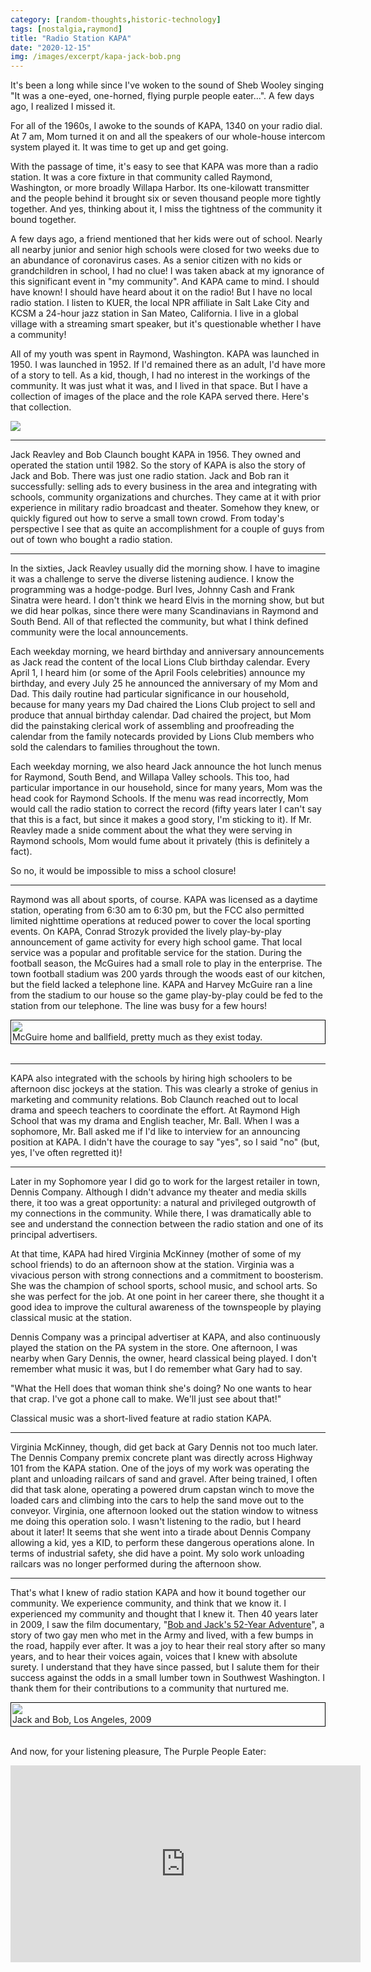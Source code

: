 ```yaml
---
category: [random-thoughts,historic-technology]
tags: [nostalgia,raymond]
title: "Radio Station KAPA"
date: "2020-12-15"
img: /images/excerpt/kapa-jack-bob.png
---
```

It's been a long while since I've woken to the sound of Sheb Wooley singing "It was a one-eyed, one-horned, flying purple people eater...".  A few days ago, I realized I missed it.

For all of the 1960s, I awoke to the sounds of KAPA, 1340 on your radio dial.  At 7 am, Mom turned it on and all the speakers of our whole-house intercom system played it.   It was time to get up and get going.  

With the passage of time, it's easy to see that KAPA was more than a radio station.  It was a core fixture in that community called Raymond, Washington, or more broadly Willapa Harbor. Its one-kilowatt transmitter and the people behind it brought six or seven thousand people more tightly together.  And yes, thinking about it, I miss the tightness of the community it bound together.

A few days ago, a friend mentioned that her kids were out of school.  Nearly all nearby junior and senior high schools were closed for two weeks due to an abundance of coronavirus cases.  As a senior citizen with no kids or grandchildren in school, I had no clue!  I was taken aback at my ignorance of this significant event in "my community".  And KAPA came to mind.   I should have known!  I should have heard about it on the radio!  But I have no local radio station.    I listen to KUER, the local NPR affiliate in Salt Lake City and  KCSM a 24-hour jazz station in San Mateo, California.   I live in a global village with a streaming smart speaker, but it's questionable whether I have a community!  

All of my youth was spent in Raymond, Washington.   KAPA was launched in 1950.  I was launched in 1952.  If I'd remained there as an adult, I'd have more of a story to tell. As a kid, though, I had no interest in the workings of the community.  It was just what it was, and I lived in that space.  But I have a collection of images of the place and the role KAPA served there.  Here's that collection.

![](/images/kapa1.jpg)

---
Jack Reavley and Bob Claunch bought KAPA in 1956.   They owned and operated the station until 1982. So the story of KAPA is also the story of Jack and Bob. There was just  one radio station.  Jack and Bob ran it successfully:  selling ads to every business in the area and integrating with schools, community organizations and churches.   They came at it with prior experience in military radio broadcast and theater.   Somehow they knew, or quickly figured out how to serve a small town crowd.  From today's perspective I see that as quite an accomplishment for a couple of guys from out of town who bought a radio station.  

---
In the sixties, Jack Reavley usually did the morning show.  I have to imagine it was a challenge to serve the diverse listening audience.   I know the programming was a hodge-podge.  Burl Ives, Johnny Cash and Frank Sinatra were heard.   I don't think we heard Elvis in the morning show, but but we did hear polkas, since there were many Scandinavians in Raymond and South Bend.  All of that reflected the community, but what I think defined community were the local announcements.  

Each weekday morning, we heard birthday and anniversary announcements as  Jack read the content of the local Lions Club birthday calendar.  Every April 1, I heard him (or some of the April Fools celebrities) announce my birthday, and every July 25 he announced the anniversary of my Mom and Dad.  This daily routine had particular significance in our household, because for many years my Dad chaired the Lions Club project to sell and produce that annual birthday calendar.  Dad chaired the project, but Mom did the painstaking clerical work of assembling and proofreading the calendar from the family notecards provided by Lions Club members who sold the calendars to families throughout the town.

Each weekday morning, we also heard Jack announce the hot lunch menus for Raymond, South Bend, and Willapa Valley schools.   This too, had particular importance in our household, since for many years, Mom was the head cook for Raymond Schools.   If the menu was read incorrectly, Mom would call the radio station to correct the record (fifty years later I can't say that this is a fact, but since it makes a good story, I'm sticking to it).  If Mr. Reavley made a snide comment about the what they were serving in Raymond schools, Mom would fume about it privately (this is definitely a fact).   

So no, it would be impossible to miss a school closure!

---
Raymond was all about sports, of course.  KAPA was licensed as a daytime station, operating from 6:30 am to 6:30 pm, but the FCC also permitted limited nighttime operations at reduced power to cover the local sporting events.  On KAPA, Conrad Strozyk provided the lively play-by-play announcement of game activity for every high school game.  That local service was a popular and profitable service for the station.  During the football season, the McGuires had a small role to play in the enterprise.  The town football stadium was 200 yards through the woods east of our kitchen, but the field lacked a telephone line.  KAPA and Harvey McGuire ran a line from the stadium  to our house so the game play-by-play could be fed to the station from our telephone.  The line was busy for a few hours!

<div style="border: 1px solid black; max-width: 572px; padding: 2px;">
<img src="/images/McGuire-Home-and-ballfield.png"/><BR/>
McGuire home and ballfield, pretty much as they exist today.
</div>
<BR/>

---
KAPA also integrated with the schools by hiring high schoolers to be afternoon disc jockeys at the station.  This was clearly a stroke of genius in marketing and community relations.  Bob Claunch  reached out to local drama and speech teachers to coordinate the effort.  At Raymond High School that was my drama and English teacher, Mr. Ball.  When I was a sophomore, Mr. Ball asked me if I'd like to interview for an announcing position at KAPA.   I didn't have the courage to say "yes", so I said "no" (but, yes, I've often regretted it)!

---
Later in my Sophomore year I did go to work for the largest retailer in town, Dennis Company.   Although I didn't advance my theater and media skills there, it too was a great opportunity: a natural and privileged outgrowth of my connections in the community.  While there, I was dramatically able to see and understand the connection between the radio station and one of its principal advertisers.

At that  time, KAPA had hired Virginia McKinney (mother of some of my school friends) to do an afternoon show at the station.  Virginia was a vivacious person with strong connections and a commitment to boosterism.   She was the champion of school sports, school music, and school arts. So she was perfect for the job.  At one point in her career there, she thought it a good idea to improve the cultural awareness of the townspeople by playing classical music at the station.  

Dennis Company was a principal advertiser at KAPA, and also continuously played the station on the PA system in the store.  One afternoon, I was nearby when Gary Dennis, the owner, heard classical being played.  I don't remember what music it was, but I do remember what Gary had to say.

"What the Hell does that woman think she's doing?   No one wants to hear that crap.   I've got a phone call to make.  We'll just see about that!"   

Classical music was a short-lived feature at radio station KAPA.

---
Virginia McKinney, though, did get back at Gary Dennis not too much later. The Dennis Company premix concrete plant was directly across Highway 101 from the KAPA station.   One of the joys of my work was operating the plant and unloading railcars of sand and gravel.  After being trained,  I often did that task alone, operating a powered drum capstan winch to move the loaded cars and climbing into the cars to help the sand move out to the conveyor.  Virginia, one afternoon looked out the station window to witness me doing this operation solo.  I wasn't listening to the radio, but I heard about it later!   It seems that she went into a  tirade about Dennis Company allowing a kid, yes a KID, to perform these dangerous operations alone. In terms of industrial safety, she did have a point.  My solo work unloading railcars was no longer performed during the afternoon show.

---
That's what I knew of radio station KAPA and how it bound together our community.  We experience community, and think that we know it.   I experienced my community and thought that I knew it.  Then 40 years later in 2009, I saw the film documentary, "[Bob and Jack's 52-Year Adventure](https://www.amazon.com/Bob-Jacks-52-Year-Adventure-Maddux/dp/B000V76URO)", a story of two gay men who met in the Army and lived, with a few bumps in the road, happily ever after. It was a joy to hear their real story after so many years, and to hear their voices again, voices that I knew with absolute surety.  I understand that they have since passed, but I salute them for their success against the odds in a small lumber town in Southwest Washington.  I thank them for their contributions to a community that nurtured me.

<div style="border: 1px solid black; max-width: 563px; padding: 2px;">
<img src="/images/jack-and-bob-2009.jpg"/><BR/>
Jack and Bob, Los Angeles, 2009
</div>
<BR/>


And now, for your listening pleasure, The Purple People Eater:
<iframe width="560" height="315" src="https://www.youtube.com/embed/X9H_cI_WCnE" frameborder="0" allow="accelerometer; autoplay; clipboard-write; encrypted-media; gyroscope; picture-in-picture" allowfullscreen></iframe>
